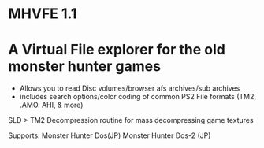 # MHVFE 1.1




# A Virtual File explorer for the old monster hunter games
- Allows you to read Disc volumes/browser afs archives/sub archives 
- includes search options/color coding of common PS2 File formats
(TM2, .AMO. AHI, & more)

SLD > TM2 Decompression routine for mass decompressing game textures


Supports:
Monster Hunter Dos(JP)
Monster Hunter Dos-2 (JP)





